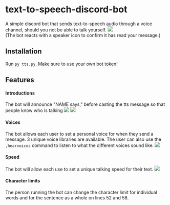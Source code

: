 # text-to-speech-discord-bot
A simple discord bot that sends text-to-speech audio through a voice channel, should you not be able to talk yourself.
![](https://i.ibb.co/GC5X4NY/Screenshot-2022-04-12-120722.png)\
(The bot reacts with a speaker icon to confirm it has read your message.)

## Installation 
Run `py tts.py`. Make sure to use your own bot token!

## Features
#### Introductions
The bot will announce "NAME says," before casting the tts message so that people know who is talking
![](https://i.ibb.co/ZBsvkfz/Screenshot-2022-04-12-120253.png)
![](https://i.ibb.co/4m9ffrV/Screenshot-2022-04-12-120420.png)

#### Voices
The bot allows each user to set a personal voice for when they send a message. 3 unique voice libraries are available. The user can also use the `,hearvoices` command to listen to what the different voices sound like.
![](https://i.ibb.co/xXVfrYf/Screenshot-2022-04-12-120541.png)

#### Speed
The bot will allow each use to set a unique talking speed for their text.
![](https://i.ibb.co/r4wPMyw/Screenshot-2022-04-12-120632.png)

#### Character limits
The person running the bot can change the character limit for individual words and for the sentence as a whole on lines 52 and 58.
